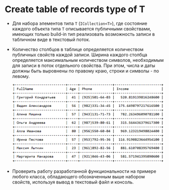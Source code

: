 # Create table of records type of T

- Для набора элементов типа `T` (`ICollection<T>`), где состояние каждого объекта типа `T` описывается публичными свойствами, имеющих только build-in тип реализовать возможность записи  в табличном виде  в текстовый поток.
- Количество столбцов в таблице определяется количеством публичных свойств каждой записи. Ширина каждого столбца определяется максимальным количеством символов,  необходимым для записи в поток отдельного свойства. При этом, числа  и даты должны быть выровнены по правому краю, строки и символы - по левому. 


    ![](/Records.png)


- Проверить работу разработанной функциональности на примере любого класса, обладающего обозначенным выше набором свойств, используя вывод в текстовый файл и консоль.
